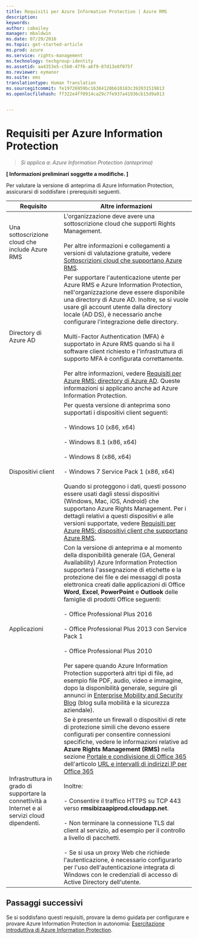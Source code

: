 ```yaml
---
title: Requisiti per Azure Information Protection | Azure RMS
description: 
keywords: 
author: cabailey
manager: mbaldwin
ms.date: 07/29/2016
ms.topic: get-started-article
ms.prod: azure
ms.service: rights-management
ms.technology: techgroup-identity
ms.assetid: aa4353e5-c5b0-47f6-a6f9-87d13e8f075f
ms.reviewer: eymanor
ms.suite: ems
translationtype: Human Translation
ms.sourcegitcommit: fe19726959bc16384120b610183c392031519813
ms.openlocfilehash: ff322e4ff0914ca29c7fe937a41936cb15d9a913


---
```


# Requisiti per Azure Information Protection

>*Si applica a: Azure Information Protection (anteprima)*

**[ Informazioni preliminari soggette a modifiche. ]**

Per valutare la versione di anteprima di Azure Information Protection, assicurarsi di soddisfare i prerequisiti seguenti. 

|Requisito|Altre informazioni|
|---------------|--------------------|
|Una sottoscrizione cloud che include Azure RMS|L'organizzazione deve avere una sottoscrizione cloud che supporti Rights Management.<br /><br />Per altre informazioni e collegamenti a versioni di valutazione gratuite, vedere [Sottoscrizioni cloud che supportano Azure RMS](../get-started/requirements-subscriptions.md).|
|Directory di Azure AD|Per supportare l'autenticazione utente per Azure RMS e Azure Information Protection, nell'organizzazione deve essere disponibile una directory di Azure AD. Inoltre, se si vuole usare gli account utente dalla directory locale (AD DS), è necessario anche configurare l'integrazione delle directory.<br /><br />Multi-Factor Authentication (MFA) è supportato in Azure RMS quando si ha il software client richiesto e l'infrastruttura di supporto MFA è configurata correttamente.<br /><br />Per altre informazioni, vedere [Requisiti per Azure RMS: directory di Azure AD](../get-started/requirements-azure-ad.md). Queste informazioni si applicano anche ad Azure Information Protection.|
|Dispositivi client|Per questa versione di anteprima sono supportati i dispositivi client seguenti:<br /><br />- Windows 10 (x86, x64)<br /><br />- Windows 8.1 (x86, x64)<br /><br />- Windows 8 (x86, x64)<br /><br />- Windows 7 Service Pack 1 (x86, x64)<br /><br />Quando si proteggono i dati, questi possono essere usati dagli stessi dispositivi (Windows, Mac, iOS, Android) che supportano Azure Rights Management. Per i dettagli relativi a questi dispositivi e alle versioni supportate, vedere [Requisiti per Azure RMS: dispositivi client che supportano Azure RMS](../get-started/requirements-client-devices.md).|
|Applicazioni|Con la versione di anteprima e al momento della disponibilità generale (GA, General Availability) Azure Information Protection supporterà l'assegnazione di etichette e la protezione dei file e dei messaggi di posta elettronica creati dalle applicazioni di Office **Word**, **Excel**, **PowerPoint** e **Outlook** delle famiglie di prodotti Office seguenti:<br /><br />- Office Professional Plus 2016<br /><br />- Office Professional Plus 2013 con Service Pack 1<br /><br />- Office Professional Plus 2010<br /><br />Per sapere quando Azure Information Protection supporterà altri tipi di file, ad esempio file PDF, audio, video e immagine, dopo la disponibilità generale, seguire gli annunci in [Enterprise Mobility and Security Blog](https://blogs.technet.microsoft.com/enterprisemobility/?product=azure-rights-management-services) (blog sulla mobilità e la sicurezza aziendale).|
|Infrastruttura in grado di supportare la connettività a Internet e ai servizi cloud dipendenti.|Se è presente un firewall o dispositivi di rete di protezione simili che devono essere configurati per consentire connessioni specifiche, vedere le informazioni relative ad **Azure Rights Management (RMS)** nella sezione [Portale e condivisione di Office 365](https://support.office.com/article/Office-365-URLs-and-IP-address-ranges-8548a211-3fe7-47cb-abb1-355ea5aa88a2#BKMK_Portal-identity) dell'articolo [URL e intervalli di indirizzi IP per Office 365](https://support.office.com/en-US/article/Office-365-URLs-and-IP-address-ranges-8548a211-3fe7-47cb-abb1-355ea5aa88a2)<br /><br />Inoltre:<br /><br />- Consentire il traffico HTTPS su TCP 443 verso **rmsibizaapiprod.cloudapp.net**.<br /><br />- Non terminare la connessione TLS dal client al servizio, ad esempio per il controllo a livello di pacchetti. <br /><br />- Se si usa un proxy Web che richiede l'autenticazione, è necessario configurarlo per l'uso dell'autenticazione integrata di Windows con le credenziali di accesso di Active Directory dell'utente.|

## Passaggi successivi

Se si soddisfano questi requisiti, provare la demo guidata per configurare e provare Azure Information Protection in autonomia: [Esercitazione introduttiva di Azure Information Protection](infoprotect-quick-start-tutorial.md).




<!--HONumber=Jul16_HO5-->


